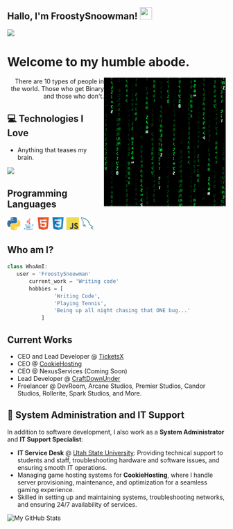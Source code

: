 ## Hallo, I'm FroostySnoowman!  <img src="https://media.giphy.com/media/hvRJCLFzcasrR4ia7z/giphy.gif" width="28px" height="28px">

![](https://api.visitorbadge.io/api/VisitorHit?user=FroostySnoowman&repo=FroostySnoowman&countColor=%237B1E7A)

<h1>Welcome to my humble abode.</h1> 

<img src = 'https://github.com/FroostySnoowman/FroostySnoowman/blob/main/images/matrix.gif' alt = 'Awesome Matrix Code' align='right'/>

<div style="text-align: right">There are 10 types of people in the world. Those who get Binary and those who don't.</div>

## :computer: Technologies I Love
* Anything that teases my brain.

<img src = "https://github-readme-stats.vercel.app/api/top-langs/?username=FroostySnoowman&layout=compact">

## Programming Languages
<img src = 'https://github.com/FroostySnoowman/FroostySnoowman/blob/main/images/python2.png' height='30'/> <img src='https://github.com/FroostySnoowman/FroostySnoowman/blob/main/images/java.svg' width='30'/> <img src = 'https://github.com/FroostySnoowman/FroostySnoowman/blob/main/images/html.svg' width='30'/> <img src = 'https://github.com/FroostySnoowman/FroostySnoowman/blob/main/images/css.svg' width='30'/> <img src = 'https://github.com/FroostySnoowman/FroostySnoowman/blob/main/images/js.svg' width='30'/>
 <img src = 'https://github.com/FroostySnoowman/FroostySnoowman/blob/main/images/sql.svg' width='30'/> 
 
 ## Who am I?
 ```python
 class WhoAmI:
 	user = 'FroostySnoowman'
		current_work = 'Writing code'
		hobbies = [
				'Writing Code',
				'Playing Tennis',
				'Being up all night chasing that ONE bug...'
			]
 ```
 
## Current Works
 * CEO and Lead Developer @ [TicketsX](https://ticketsx.xyz)
 * CEO @ [CookieHosting](https://cookie.host)
 * CEO @ NexusServices (Coming Soon)
 * Lead Developer @ [CraftDownUnder](https://craftdownunder.co)
 * Freelancer @ DevRoom, Arcane Studios, Premier Studios, Candor Studios, Rollerite, Spark Studios, and More.

## :wrench: System Administration and IT Support
In addition to software development, I also work as a **System Administrator** and **IT Support Specialist**:
- **IT Service Desk** @ [Utah State University](https://usu.edu): Providing technical support to students and staff, troubleshooting hardware and software issues, and ensuring smooth IT operations.
- Managing game hosting systems for **CookieHosting**, where I handle server provisioning, maintenance, and optimization for a seamless gaming experience.
- Skilled in setting up and maintaining systems, troubleshooting networks, and ensuring 24/7 availability of services.

![My GitHub Stats](https://github-readme-stats.vercel.app/api?username=FroostySnoowman&show_icons=true&hide=[%22issues%22])
